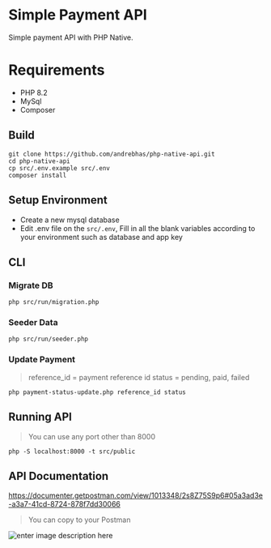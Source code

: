 # Simple Payment API 

Simple payment API with PHP Native.


# Requirements

- PHP 8.2
- MySql
- Composer

## Build
    git clone https://github.com/andrebhas/php-native-api.git
    cd php-native-api
    cp src/.env.example src/.env
    composer install
    
    

## Setup Environment

- Create a new mysql database
- Edit .env file on the `src/.env`, Fill in all the blank variables according to your environment such as database and app key

## CLI
### Migrate DB

    php src/run/migration.php

### Seeder Data

    php src/run/seeder.php

### Update Payment
> reference_id = payment reference id 
> status = pending, paid, failed

    php payment-status-update.php reference_id status

## Running API
> You can use any port other than 8000 

    php -S localhost:8000 -t src/public 

## API Documentation
https://documenter.getpostman.com/view/1013348/2s8Z75S9p6#05a3ad3e-a3a7-41cd-8724-878f7dd30066
> You can copy to your Postman

![enter image description here](https://i.postimg.cc/m2HZJwL9/Screen-Shot-2023-01-08-at-08-16-55.png)
